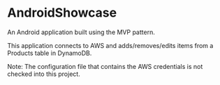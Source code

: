 # AndroidShowcase

An Android application built using the MVP pattern.

This application connects to AWS and adds/removes/edits items from a Products table in DynamoDB.

Note: The configuration file that contains the AWS credentials is not checked into this project.
